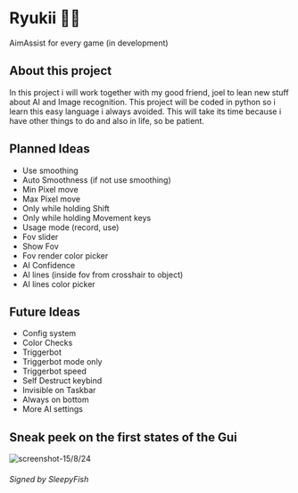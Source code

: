 # Ryukii 💜🎁
AimAssist for every game (in development)

## About this project
In this project i will work together with my good friend,
joel to lean new stuff about AI and Image recognition.
This project will be coded in python so i learn this easy
language i always avoided. This will take its time because
i have other things to do and also in life, so be patient.

## Planned Ideas
- Use smoothing
- Auto Smoothness
(if not use smoothing)
- Min Pixel move
- Max Pixel move
- Only while holding Shift
- Only while holding Movement keys
- Usage mode (record, use)
- Fov slider
- Show Fov
- Fov render color picker
- AI Confidence
- AI lines (inside fov from crosshair to object)
- AI lines color picker

## Future Ideas
- Config system
- Color Checks
- Triggerbot
- Triggerbot mode only
- Triggerbot speed
- Self Destruct keybind
- Invisible on Taskbar
- Always on bottom
- More AI settings

## Sneak peek on the first states of the Gui
![screenshot-15/8/24](https://github.com/user-attachments/assets/f2106613-c32e-41dd-88c1-1a94bb24e357)

###### Signed by SleepyFish
